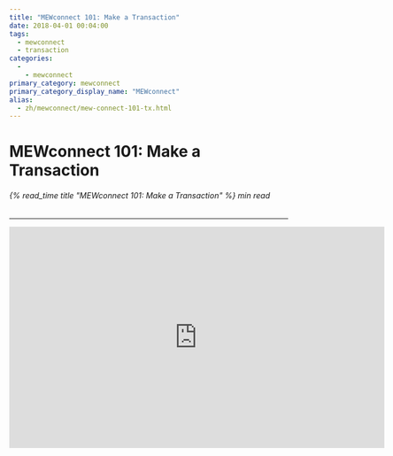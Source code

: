 ```yaml
---
title: "MEWconnect 101: Make a Transaction"
date: 2018-04-01 00:04:00
tags:
  - mewconnect
  - transaction
categories:
  - 
    - mewconnect
primary_category: mewconnect
primary_category_display_name: "MEWconnect"
alias:
  - zh/mewconnect/mew-connect-101-tx.html
---
```


# **MEWconnect 101: Make a Transaction**

###### {% read_time title "MEWconnect 101: Make a Transaction" %} min read

* * *

<div class="youtube-video">
<iframe width="678" height="400" src="https://www.youtube.com/embed/nMefcCPr2ZU" frameborder="0" allow="accelerometer; autoplay; encrypted-media; gyroscope; picture-in-picture" allowfullscreen></iframe>
</div>
